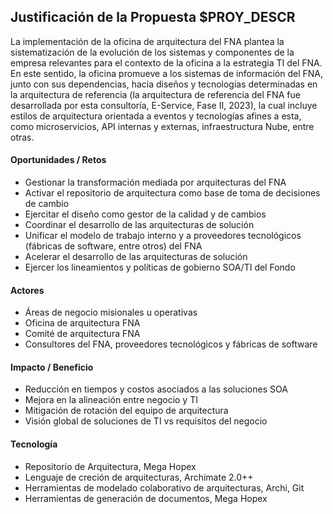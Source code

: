 ## Justificación de la Propuesta $PROY_DESCR
La implementación de la oficina de arquitectura del FNA plantea la sistematización de la evolución de los sistemas y componentes de la empresa relevantes para el contexto de la oficina a la estrategia TI del FNA. En este sentido, la oficina promueve a los sistemas de información del FNA, junto con sus dependencias, hacia diseños y tecnologías determinadas en la arquitectura de referencia (la arquitectura de referencia del FNA fue desarrollada por esta consultoría, E-Service, Fase II, 2023), la cual incluye estilos de arquitectura orientada a eventos y tecnologías afines a esta, como microservicios, API internas y externas, infraestructura Nube, entre otras.​

#### Oportunidades / Retos
- Gestionar la transformación mediada por arquitecturas del FNA
- Activar el repositorio de arquitectura como base de toma de decisiones de cambio
- Ejercitar el diseño como gestor de la calidad y de cambios
- Coordinar el desarrollo de las arquitecturas de solución
- Unificar el modelo de trabajo interno y a proveedores tecnológicos (fábricas de software, entre otros) del FNA
- Acelerar el desarrollo de las arquitecturas de solución​
- Ejercer los lineamientos y políticas de gobierno​ SOA/TI del Fondo

#### Actores
- Áreas de negocio misionales u operativas
- Oficina de arquitectura FNA​
- Comité de arquitectura FNA​
- Consultores del FNA, proveedores tecnológicos y fábricas de software
	
#### Impacto / Beneficio
- Reducción en tiempos y costos asociados a las soluciones SOA​
- Mejora en la alineación entre negocio y TI​
- Mitigación de rotación del equipo de arquitectura​
- Visión global de soluciones de TI vs requisitos del negocio​
	
#### Tecnología
- Repositorio de Arquitectura, Mega Hopex
- Lenguaje de creción de arquitecturas, Archimate 2.0++
- Herramientas de modelado colaborativo de arquitecturas, Archi, Git
- Herramientas de generación de documentos, Mega Hopex

<br>
